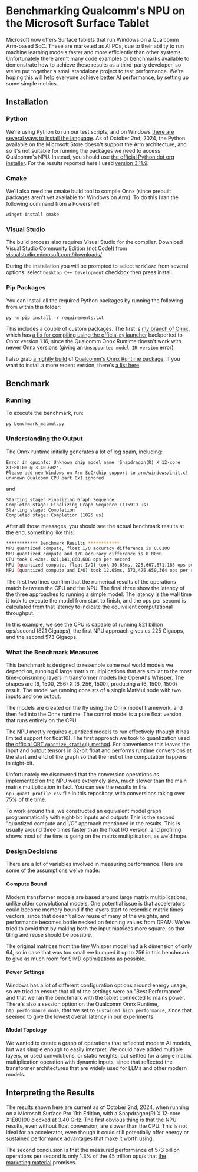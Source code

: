 # Benchmarking Qualcomm's NPU on the Microsoft Surface Tablet

Microsoft now offers Surface tablets that run Windows on a Qualcomm Arm-based 
SoC. These are marketed as AI PCs, due to their ability to run machine learning
models faster and more efficiently than other systems. Unfortunately there 
aren't many code examples or benchmarks available to demonstrate how to achieve
these results as a third-party developer, so we've put together a small
standalone project to test performance. We're hoping this will help everyone
achieve better AI performance, by setting up some simple metrics.

## Installation

### Python

We're using Python to run our test scripts, and on Windows [there are several ways to install the language](https://docs.python.org/3/using/windows.html).
As of October 2nd, 2024, the Python available on the Microsoft Store doesn't
support the Arm architecture, and so it's not suitable for running the packages
we need to access Qualcomm's NPU. Instead, you should use [the official Python dot org installer](https://www.python.org/downloads/). 
For the results reported here I used [version 3.11.9](https://www.python.org/ftp/python/3.11.9/python-3.11.9-arm64.exe).

### Cmake

We'll also need the cmake build tool to compile Onnx (since prebuilt packages
aren't yet available for Windows on Arm). To do this I ran the following
command from a Powershell:

```
winget install cmake
```

### Visual Studio

The build process also requires Visual Studio for the compiler. Download Visual
Studio Community Edition (not Code!) from [visualstudio.microsoft.com/downloads/](https://visualstudio.microsoft.com/downloads/).

During the installation you will be prompted to select `Workload` from several options: select `Desktop C++ Development` checkbox then press install.

### Pip Packages

You can install all the required Python packages by running the following
from within this folder:

```
py -m pip install -r requirements.txt
```

This includes a couple of custom packages. The first is [my branch of Onnx](https://github.com/petewarden/onnx/tree/rel-1.16.2),
which has [a fix for compiling using the official `py` launcher](https://github.com/onnx/onnx/pull/6407)
backported to Onnx version 1.16, since the Qualcomm Onnx Runtime doesn't work
with newer Onnx versions (giving an `Unsupported model IR version` error).

I also grab [a nightly build](https://aiinfra.pkgs.visualstudio.com/2692857e-05ef-43b4-ba9c-ccf1c22c437c/_packaging/7982ae20-ed19-4a35-a362-a96ac99897b7/pypi/download/ort-nightly-qnn/1.20.dev20240928001/ort_nightly_qnn-1.20.0.dev20240928001-cp311-cp311-win_arm64.whl#sha256=3b12e3882d1afadf66c2349b2a167dfcbb9ae7a332dc98e0fd51c101d34ddf6e)
of [Qualcomm's Onnx Runtime package](https://onnxruntime.ai/docs/execution-providers/QNN-ExecutionProvider.html). 
If you want to install a more recent version, there's [a list here](https://aiinfra.pkgs.visualstudio.com/PublicPackages/_packaging/ORT-Nightly/pypi/simple/ort-nightly-qnn/).

## Benchmark

### Running

To execute the benchmark, run:

```
py benchmark_matmul.py
```

### Understanding the Output

The Onnx runtime initially generates a lot of log spam, including:

```
Error in cpuinfo: Unknown chip model name 'Snapdragon(R) X 12-core X1E80100 @ 3.40 GHz'.
Please add new Windows on Arm SoC/chip support to arm/windows/init.c!
unknown Qualcomm CPU part 0x1 ignored
```

and

```
Starting stage: Finalizing Graph Sequence
Completed stage: Finalizing Graph Sequence (115919 us)
Starting stage: Completion
Completed stage: Completion (1025 us)
```

After all those messages, you should see the actual benchmark 
results at the end, something like this:

```bash
************ Benchmark Results ************
NPU quantized compute, float I/O accuracy difference is 0.0100
NPU quantized compute and I/O accuracy difference is 0.0060
CPU took 8.42ms, 821,141,860,688 ops per second
NPU (quantized compute, float I/O) took 30.63ms, 225,667,671,183 ops per second
NPU (quantized compute and I/O) took 12.05ms, 573,475,650,364 ops per second
```

The first two lines confirm that the numerical results of the operations match
between the CPU and the NPU. The final three show the latency of the three
approaches to running a simple model. The latency is the wall time it took to
execute the model from start to finish, and the ops per second is calculated
from that latency to indicate the equivalent computational throughput.

In this example, we see the CPU is capable of running 821 billion ops/second
(821 Gigaops), the first NPU approach gives us 225 Gigaops, and the second 573
Gigaops.

### What the Benchmark Measures

This benchmark is designed to resemble some real world models we depend on,
running 6 large matrix multiplications that are similar to the most 
time-consuming layers in transformer models like OpenAI's Whisper. The shapes
are (6, 1500, 256) X (6, 256, 1500), producing a (6, 1500, 1500) result. The
model we running consists of a single MatMul node with two inputs and one 
output.

The models are created on the fly using the Onnx model framework, and then fed
into the Onnx runtime. The control model is a pure float version that runs
entirely on the CPU.

The NPU mostly requires quantized models to run effectively (though it has
limited support for float16). The first approach we took to quantization used
[the official ORT `quantize_static()` method](https://onnxruntime.ai/docs/performance/model-optimizations/quantization.html#static-quantization).
For convenience this leaves the input and output tensors in 32-bit float and
performs runtime conversions at the start and end of the graph so that the rest
of the computation happens in eight-bit.

Unfortunately we discovered that the conversion operations as implemented on
the NPU were extremely slow, much slower than the main matrix multiplication
in fact. You can see the results in the `npu_quant_profile.csv` file in this
repository, with conversions taking over 75% of the time.

To work around this, we constructed an equivalent model graph programmatically
with eight-bit inputs and outputs This is the second "quantized compute and 
I/O" approach mentioned in the results. This is usually around three times
faster than the float I/O version, and profiling shows most of the time is
going on the matrix multiplication, as we'd hope.

### Design Decisions

There are a lot of variables involved in measuring performance. Here are some
of the assumptions we've made:

#### Compute Bound 

Modern transformer models are based around large matrix multiplications, unlike
older convolutional models. One potential issue is that accelerators could
become memory bound if the layers start to resemble matrix times vectors, since
that doesn't allow reuse of many of the weights, and performance becomes bottle
necked on fetching values from DRAM. We've tried to avoid that by making both
the input matrices more square, so that tiling and reuse should be possible.

The original matrices from the tiny Whisper model had a k dimension of only 64,
so in case that was too small we bumped it up to 256 in this benchmark to give
as much room for SIMD optimizations as possible.

#### Power Settings

Windows has a lot of different configuration options around energy usage, so we
tried to ensure that all of the settings were on "Best Performance" and that we
ran the benchmark with the tablet connected to mains power. There's also a 
session option on the Qualcomm Onnx Runtime, `htp_performance_mode`, that we 
set to `sustained_high_performance`, since that seemed to give the lowest 
overall latency in our experiments.

#### Model Topology

We wanted to create a graph of operations that reflected modern AI models, but
was simple enough to easily interpret. We could have added multiple layers, or
used convolutions, or static weights, but settled for a single matrix 
multiplication operation with dynamic inputs, since that reflected the 
transformer architectures that are widely used for LLMs and other modern 
models.

## Interpreting the Results

The results shown here are current as of October 2nd, 2024, when running on a
Microsoft Surface Pro 11th Edition, with a Snapdragon(R) X 12-core X1E80100
clocked at 3.40 GHz. The first obvious thing is that the NPU results, even
without float conversion, are slower than the CPU. This is not ideal for an
accelerator, even though it could still potentially offer energy or sustained
performance advantages that make it worth using.

The second conclusion is that the measured performance of 573 billion 
operations per second is only 1.3% of the 45 trillion ops/s that [the marketing material](https://www.microsoft.com/en-us/surface/devices/surface-pro-11th-edition)
promises.
